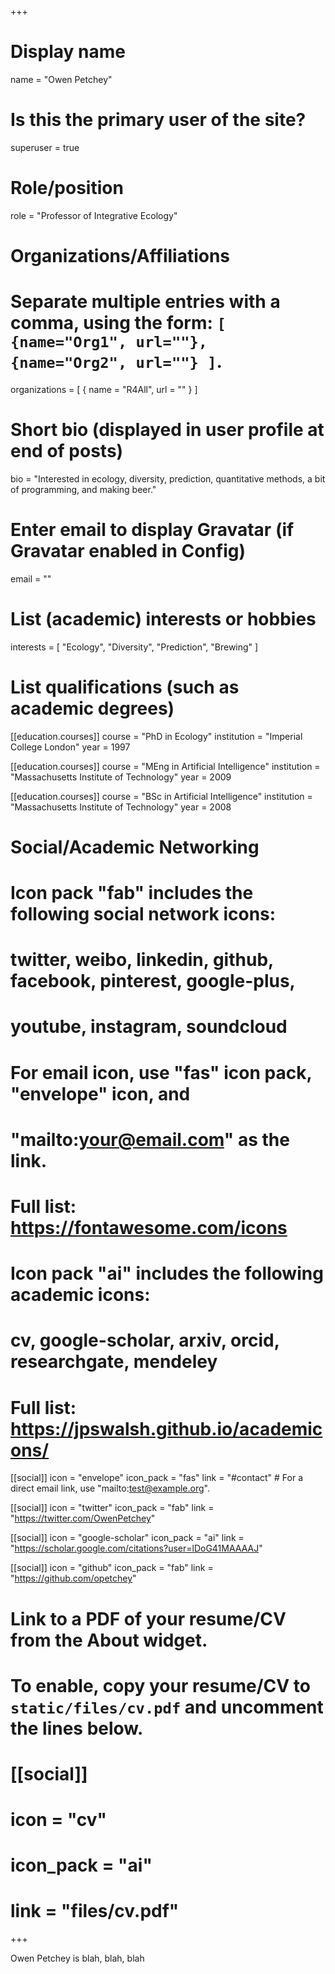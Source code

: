 +++
# Display name
name = "Owen Petchey"

# Is this the primary user of the site?
superuser = true

# Role/position
role = "Professor of Integrative Ecology"

# Organizations/Affiliations
#   Separate multiple entries with a comma, using the form: `[ {name="Org1", url=""}, {name="Org2", url=""} ]`.
organizations = [ { name = "R4All", url = "" } ]

# Short bio (displayed in user profile at end of posts)
bio = "Interested in ecology, diversity, prediction, quantitative methods, a bit of programming, and making beer."

# Enter email to display Gravatar (if Gravatar enabled in Config)
email = ""

# List (academic) interests or hobbies
interests = [
  "Ecology",
  "Diversity",
  "Prediction",
  "Brewing"
]

# List qualifications (such as academic degrees)
[[education.courses]]
  course = "PhD in Ecology"
  institution = "Imperial College London"
  year = 1997

[[education.courses]]
  course = "MEng in Artificial Intelligence"
  institution = "Massachusetts Institute of Technology"
  year = 2009

[[education.courses]]
  course = "BSc in Artificial Intelligence"
  institution = "Massachusetts Institute of Technology"
  year = 2008

# Social/Academic Networking
#
# Icon pack "fab" includes the following social network icons:
#
#   twitter, weibo, linkedin, github, facebook, pinterest, google-plus,
#   youtube, instagram, soundcloud
#
#   For email icon, use "fas" icon pack, "envelope" icon, and
#   "mailto:your@email.com" as the link.
#
#   Full list: https://fontawesome.com/icons
#
# Icon pack "ai" includes the following academic icons:
#
#   cv, google-scholar, arxiv, orcid, researchgate, mendeley
#
#   Full list: https://jpswalsh.github.io/academicons/

[[social]]
  icon = "envelope"
  icon_pack = "fas"
  link = "#contact"  # For a direct email link, use "mailto:test@example.org".

[[social]]
  icon = "twitter"
  icon_pack = "fab"
  link = "https://twitter.com/OwenPetchey"

[[social]]
  icon = "google-scholar"
  icon_pack = "ai"
  link = "https://scholar.google.com/citations?user=lDoG41MAAAAJ"

[[social]]
  icon = "github"
  icon_pack = "fab"
  link = "https://github.com/opetchey"

# Link to a PDF of your resume/CV from the About widget.
# To enable, copy your resume/CV to `static/files/cv.pdf` and uncomment the lines below.
# [[social]]
#   icon = "cv"
#   icon_pack = "ai"
#   link = "files/cv.pdf"

+++

Owen Petchey is blah, blah, blah
